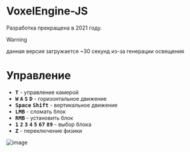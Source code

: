 # VoxelEngine-JS

Разработка прекращена в 2021 году.

> [!WARNING]
> данная версия загружается ~30 секунд из-за генерации освещения

# Управление

- <kbd>**T**</kbd> - управление камерой
- <kbd>**W**</kbd> <kbd>**A**</kbd> <kbd>**S**</kbd> <kbd>**D**</kbd> - горизонтальное движение
- <kbd>**Space**</kbd> <kbd>**Shift**</kbd> - вертикальное движение
- <kbd>**LMB**</kbd> - сломать блок
- <kbd>**RMB**</kbd> - установить блок
- <kbd>**1**</kbd> <kbd>**2**</kbd> <kbd>**3**</kbd> <kbd>**4**</kbd> <kbd>**5**</kbd> <kbd>**6**</kbd><kbd>**7**</kbd> <kbd>**8**</kbd><kbd>**9**</kbd> - выбор блока
- <kbd>**Z**</kbd> - переключение физики

![image](https://github.com/MihailRis/VoxelEngine-JS/assets/20257603/4882106f-fd77-49bc-8fe0-0a657dcd94cc)
